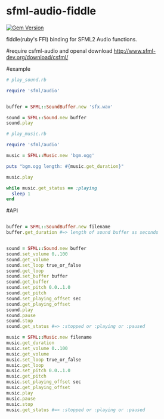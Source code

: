 # sfml-audio-fiddle
[![Gem Version](https://badge.fury.io/rb/sfml-audio-fiddle.svg)](http://badge.fury.io/rb/sfml-audio-fiddle)

fiddle(ruby's FFI) binding for SFML2 Audio functions.

#require csfml-audio and openal
download http://www.sfml-dev.org/download/csfml/

#example

```ruby
# play_sound.rb

require 'sfml/audio'


buffer = SFML::SoundBuffer.new 'sfx.wav'

sound = SFML::Sound.new buffer
sound.play

```

```ruby
# play_music.rb

require 'sfml/audio'

music = SFML::Music.new 'bgm.ogg'

puts "bgm.ogg length: #{music.get_duration}"

music.play

while music.get_status == :playing
  sleep 1
end

```

#API

```ruby

buffer = SFML::SoundBuffer.new filename
buffer.get_duration #=> length of sound buffer as seconds


sound = SFML::Sound.new buffer
sound.set_volume 0..100
sound.get_volume
sound.set_loop true_or_false
sound.get_loop
sound.set_buffer buffer
sound.get_buffer
sound.set_pitch 0.0..1.0
sound.get_pitch
sound.set_playing_offset sec
sound.get_playing_offset
sound.play
sound.pause
sound.stop
sound.get_status #=> :stopped or :playing or :paused

music = SFML::Music.new filename
music.get_duration
music.set_volume 0..100
music.get_volume
music.set_loop true_or_false
music.get_loop
music.set_pitch 0.0..1.0
music.get_pitch
music.set_playing_offset sec
music.get_playing_offset
music.play
music.pause
music.stop
music.get_status #=> :stopped or :playing or :paused


```
